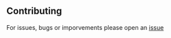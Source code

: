 ## Contributing

For issues, bugs or imporvements please open an [issue](https://github.com/frontend-layers/html-base/issues/new)

